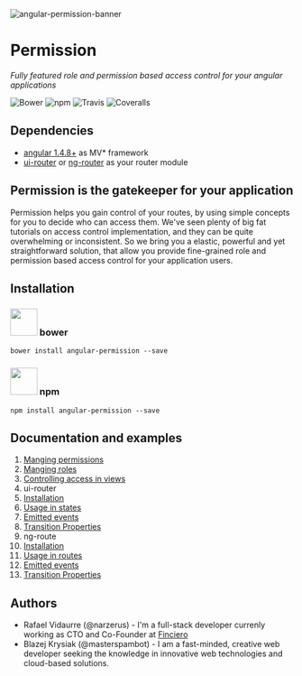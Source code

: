 ![angular-permission-banner](https://i.imgsafe.org/d6c48d4.png)

Permission
============================
*Fully featured role and permission based access control for your angular applications*

![Bower](https://img.shields.io/bower/v/angular-permission.svg?style=flat-square)
![npm](https://img.shields.io/npm/v/angular-permission.svg?style=flat-square)
![Travis](https://img.shields.io/travis/Narzerus/angular-permission.svg?style=flat-square)
![Coveralls](https://img.shields.io/coveralls/Narzerus/angular-permission.svg?style=flat-square)

Dependencies
----------------------------
- [angular 1.4.8+](https://github.com/angular/angular) as MV* framework
- [ui-router](https://github.com/angular-ui/ui-router) or [ng-router](https://docs.angularjs.org/api/ngRoute) as your router module

Permission is the gatekeeper for your application
----------------------------
Permission helps you gain control of your routes, by using simple concepts for you to decide who can access them.
We've seen plenty of big fat tutorials on access control implementation, and they can be quite overwhelming or inconsistent. 
So we bring you a elastic, powerful and yet straightforward solution, that allow you provide fine-grained 
role and permission based access control for your application users.

Installation
----------------------------

### <img src="https://versioneye.files.wordpress.com/2014/01/bower-logo.png" width="48" height="48"> bower

```
bower install angular-permission --save
```

### <img src="http://jbeckwith.com/images/2012/09/node_128.png" width="48" height="48"> npm

```
npm install angular-permission --save
```

Documentation and examples
----------------------------
1. [Manging permissions]()
2. [Manging roles]()
3. [Controlling access in views]()
4. ui-router 
  1. [Installation]()
  2. [Usage in states]()
  3. [Emitted events]()
  4. [Transition Properties]()
5. ng-route
  1. [Installation]()
  2. [Usage in routes]()
  3. [Emitted events]()
  4. [Transition Properties]()

Authors
----------------------------
- Rafael Vidaurre (@narzerus) - I'm a full-stack developer currenly working as CTO and Co-Founder at [Finciero](http://www.finciero.com)
- Blazej Krysiak (@masterspambot) - I am a fast-minded, creative web developer seeking the knowledge in innovative web technologies and cloud-based solutions.
